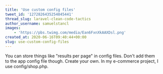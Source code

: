 ```yaml
---
title: 'Use custom config files'
tweet_id: '1272826435254845441'
thread_slug: laravel-clean-code-tactics
author_username: samuelstancl
images:
    - 'https://pbs.twimg.com/media/Ean6FxnXkAAXDsl.png'
created_at: 2020-06-16T09:40:44+00:00
slug: use-custom-config-files
---
```


You can store things like "results per page" in config files. Don't add them to the app config file though. Create your own. In my e-commerce project, I use config/shop.php.